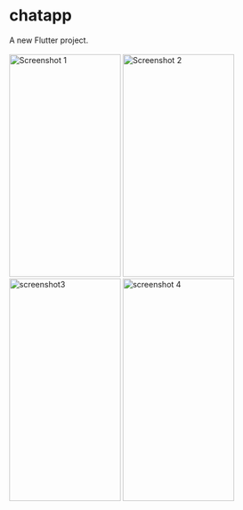 # chatapp

A new Flutter project.
<br>
<br>
 <img src="https://github.com/jineeth24/chat-app/assets/129600083/8b932716-0e76-40af-b06b-0f16b1e27c17" alt="Screenshot 1" width="200" height="400">
 <img src="https://github.com/jineeth24/chat-app/assets/129600083/95db7625-bca6-40ba-8f1a-c1c674ec8045" alt="Screenshot 2" width="200" height="400">
<img src="https://github.com/jineeth24/chat-app/assets/129600083/a0e87e48-146f-4dd2-9a26-ae168bcc4232" alt="screenshot3" width ="200" height="400">
<img src="https://github.com/jineeth24/chat-app/assets/129600083/1600e026-eec6-4f30-8749-d76b2e439264" alt ="screenshot 4" width ="200" height="400">

<br>

